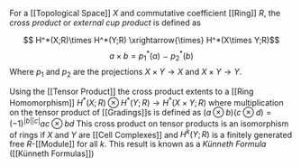 
For a [[Topological Space]] $X$ and commutative coefficient [[Ring]] $R$, the *cross product* or *external cup product* is defined as 

$$ H^*(X;R)\times H^*(Y;R) \xrightarrow{\times} H^*(X\times Y;R)$$ $$ a\times b = p_1^*(a)\smile p^*_2(b)$$
Where $p_1$ and $p_2$ are the projections $X\times Y\rightarrow X$ and $X\times Y\rightarrow Y$.

Using the [[Tensor Product]] the cross product extents to a [[Ring Homomorphism]] $H^*(X;R)\otimes H^*(Y;R)\rightarrow H^*(X\times Y;R)$ 
where multiplication on the tensor product of [[Gradings]]s is defined as $(a\otimes b)(c\otimes d) = (-1)^{|b||c|}ac\otimes bd$ 
This cross product on tensor products is an isomorphism of rings if $X$ and $Y$ are [[Cell Complexes]] and $H^k(Y;R)$ is a finitely generated free $R$-[[Module]] for all $k$. This result is known as a *Künneth Formula* ([[Künneth Formulas]])